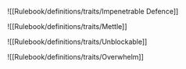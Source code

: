 ![[Rulebook/definitions/traits/Impenetrable Defence]]

![[Rulebook/definitions/traits/Mettle]]

![[Rulebook/definitions/traits/Unblockable]]

![[Rulebook/definitions/traits/Overwhelm]]
